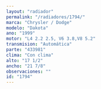 ```yaml
---
layout: "radiador"
permalink: "/radiadores/1794/"
marca: "Chrysler / Dodge"
modelo: "Dakota"
ano: "1999"
motor: "L4 2.2 2.5, V6 3.8,V8 5.2"
transmision: "Automática"
parte: "433981"
clima: "Con clima"
alto: "17 1/2"
ancho: "21 7/8"
observaciones: ""
id: "1794"
---
```


